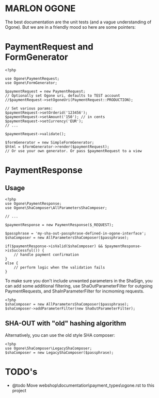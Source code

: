 # MARLON OGONE #

The best documentation are the unit tests (and a vague understanding of Ogone).
But we are in a friendly mood so here are some pointers: 

# PaymentRequest and FormGenerator #

	<?php

	use Ogone\PaymentRequest;
	use Ogone\FormGenerator;

	$paymentRequest = new PaymentRequest;
	// Optionally set Ogone uri, defaults to TEST account
	//$paymentRequest->setOgoneUri(PaymentRequest::PRODUCTION);

	// Set various params:
	$paymentRequest->setOrderid('123456');
	$paymentRequest->setAmount('150'); // in cents
	$paymentRequest->setCurrency('EUR');
	// ...

	$paymentRequest->validate();

	$formGenerator = new SimpleFormGenerator; 
	$html = $formGenerator->render($paymentRequest);
	// Or use your own generator. Or pass $paymentRequest to a view


# PaymentResponse #

## Usage ##

  	<?php
	use Ogone\PaymentResponse;
	use Ogone\ShaComposer\AllParametersShaComposer;

	// ...

	$paymentResponse = new PaymentResponse($_REQUEST);

	$passphrase = 'my-sha-out-passphrase-defined-in-ogone-interface';
	$shaComposer = new AllParametersShaComposer($passphrase);
	
	if($paymentResponse->isValid($shaComposer) && $paymentResponse->isSuccessful()) {
		// handle payment confirmation
	}
	else {
		// perform logic when the validation fails
	}

To make sure you don't include unwanted parameters in the ShaSign, you can add some additional filtering,
use ShaOutParameterFilter for outgoing PaymentRequests, and ShaInParameterFilter for incmoming
requests.

  	<?php
	$shaComposer = new AllParametersShaComposer($passphrase);
	$shaComposer->addParameterFilter(new ShaOutParameterFilter);


## SHA-OUT with "old" hashing algorithm ##

Alternatively, you can use the old style SHA composer: 

 	<?php
	use Ogone\ShaComposer\LegacyShaComposer;
	$shaComposer = new LegacyShaComposer($passphrase);



# TODO's #

- @todo Move webshop\documentation\payment_types\ogone.rst to this project
